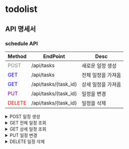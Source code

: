 # todolist

## API 명세서
### schedule API

|Method|EndPoint|Desc|
|------|---|---|
|<span style="color:gray">POST</span>|/api/tasks|새로운 일정 생성|
|<span style="color:blue">GET</span>|/api/tasks|전체 일정을 가져옴|
|<span style="color:blue">GET</span>|/api/tasks/{task_id}|상세 일정을 가져옴|
|<span style="color:purple">PUT</span>|/api/tasks/{task_id}|일정을 변경|
|<span style="color:red">DELETE</span>|/api/tasks/{task_id}|일정을 삭제|


<details>
<summary>POST 일정 생성</summary>
<div markdown="1">       

/api/tasks
  - Request body
  ```json
  {
    "id": 3,
    "title": "10월 31일 뭐하지",
    "Creation date": "2024-10-31",
    "writer": "스파르타",
    "desc": "가나다라"}
  
  ```
- Example response
  ```json
  HTTP/1.1 200
  
  {
    "msg": "추가완료되었습니다."}
  
  ```
</div>
</details>

<details>
<summary>GET 전체 일정 조회</summary>
<div markdown="1">       

/api/tasks
  - Requset
    
  ```http
  curl --location 'https://0dc94331-bdcc-466a-a411-cb33d5c05585.mock.pstmn.io/api/tasks
  ```

- Example response
  
  ```json
  HTTP/1.1 200
  
  [
    {
        "id": 1,
        "title": "10월 29일 뭐하지",
        "Creation date": "2024-10-29",
        "writer": "천준민",
        "desc": "가나다라"
    },
    {
        "id": 2,
        "title": "10월 30일 뭐하지",
        "Creation date": "2024-10-30",
        "writer": "스파르타",
        "desc": "가나다라"
    }]
  ```

</div>
</details>

<details>
  
<summary>GET 상세 일정 조회</summary>

<div markdown="1">       

/api/tasks/{task_id}

  - Requset

  ```http
  curl --location 'https://0dc94331-bdcc-466a-a411-cb33d5c05585.mock.pstmn.io/api/tasks/1
  ```

- Example response

   ```json
  HTTP/1.1 200
  {
    "id": 1,
    "title": "10월 30일 뭐하지",
    "Creation date": "2024-10-30",
    "writer": "천준민",
    "desc": "가나다라"}
  ```
</div>
</details>


<details>
<summary>PUT 일정 변경</summary>
<div markdown="1">       

/api/tasks/{task_id}

  - Request body

  ```json
  {
    "id": 3,
    "title": "10월 31일 뭐하지",
    "Creation date": "2024-10-31",
    "writer": "스파르타",
    "desc": "가나다라"}
  ```

- Example response (성공)
  
  ```json
  HTTP/1.1 200
  
  {
    "msg": "수정 완료되었습니다."}
  ```
  
- Example response (실패)

  ```json
  HTTP/1.1 400
  
  {
    "msg": "수정 실패."}
  ```
</div>
</details>

<details>
<summary>DELETE 일정 삭제</summary>
<div markdown="1">       

/api/tasks/{task_id}
  - Requset
  ```http
  curl --location 'https://0dc94331-bdcc-466a-a411-cb33d5c05585.mock.pstmn.io/api/tasks/1
  ```
- Example response (성공)
- 
  ```json
  HTTP/1.1 200
  
  {
    "msg": "삭제 완료되었습니다."}
  ```
  
- Example response (실패)

  ```json
  
  HTTP/1.1 400
  
  {
    "msg": "삭제 실패."}
  ```
  
</div>
</details>
